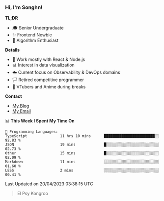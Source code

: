 ### Hi, I'm Songhn!

**TL;DR**

- 🎓 Senior Undergraduate
- ✨ Frontend Newbie
- 🎈 Algorithm Enthusiast

**Details**

- 🎯 Work mostly with React & Node.js
- 📊 Interest in data visualization
- ☁️ Current focus on Observability & DevOps domains
- 🏳️ Retired competitive programmer
- 🍵 VTubers and Anime during breaks

**Contact**
- [My Blog](https://blog.songhn.com)
- [My Email](mailto:nana7mi@duck.com)

<!--START_SECTION:waka-->
📊 **This Week I Spent My Time On** 

```text
💬 Programming Languages: 
TypeScript               11 hrs 10 mins      ███████████████████████░░   92.83 % 
JSON                     19 mins             █░░░░░░░░░░░░░░░░░░░░░░░░   02.73 % 
Other                    15 mins             █░░░░░░░░░░░░░░░░░░░░░░░░   02.09 % 
Markdown                 11 mins             ░░░░░░░░░░░░░░░░░░░░░░░░░   01.60 % 
LESS                     2 mins              ░░░░░░░░░░░░░░░░░░░░░░░░░   00.41 % 
```


 Last Updated on 20/04/2023 03:38:15 UTC
<!--END_SECTION:waka-->

> El Psy Kongroo
